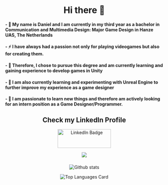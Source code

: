 <div id="header" align="center">
  <h1>Hi there 👋</h1>
</div>

#### - 👋 My name is Daniel and I am currently in my third year as a bachelor in **Communication and Multimedia Design: Major Game Design** in Hanze UAS, The Netherlands
#### - ⚡ I have always had a passion not only for playing videogames but also for creating them.
#### - 🌱 Therefore, I chose to pursue this degree and am currently learning and gaining experience to develop games in Unity 
#### - 👀 I am also currently learning and experimenting with Unreal Engine to further improve my experience as a game designer
#### - 💼 I am passionate to learn new things and therefore am actively looking for an intern position as a Game Designer/Programmer.

<div id="header" align="center">
  <h2>Check my LinkedIn Profile</h2>
</div>
<div id="badges" align="center">
  <a href="https://www.linkedin.com/in/daniel-batalski/">
    <img src="https://img.shields.io/badge/LinkedIn-blue?logo=linkedin&logoColor=white&style=for-the-badge" alt="LinkedIn Badge" width="170" height="60"/>
  </a>
<div id="profile-views" align="center">
  
  ![](https://komarev.com/ghpvc/?username=pimat2&color=orange)

</div>
  <h3></h3>
  
![Github stats](https://github-readme-stats.vercel.app/api?username=pimat2&theme=highcontrast&show_icons=true&count_private=true)
 

![Top Languages Card](https://github-readme-stats.vercel.app/api/top-langs/?username=pimat2&layout=compact)

 

  
  
<!--
**pimat2/pimat2** is a ✨ _special_ ✨ repository because its `README.md` (this file) appears on your GitHub profile.

Here are some ideas to get you started:

- 🔭 I’m currently working on ...
- 🌱 I’m currently learning ...
- 👯 I’m looking to collaborate on ...
- 🤔 I’m looking for help with ...
- 💬 Ask me about ...
- 📫 How to reach me: ...
- 😄 Pronouns: ...
- ⚡ Fun fact: ...
-->
